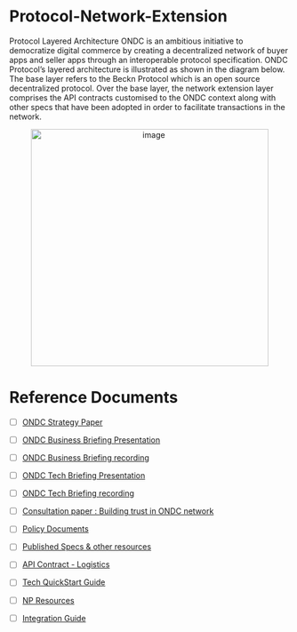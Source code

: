 # Protocol-Network-Extension

Protocol Layered Architecture
ONDC is an ambitious initiative to democratize digital commerce by creating a decentralized network of buyer apps and seller apps through an interoperable protocol specification. ONDC Protocol’s layered architecture is illustrated as shown in the diagram below. The base layer refers to the Beckn Protocol which is an open source decentralized protocol. Over the base layer, the network extension layer comprises the API contracts customised to the ONDC context along with other specs that have been adopted in order to facilitate transactions in the network.<br>
<p align='center'>
<img width="427" alt="image" src="https://user-images.githubusercontent.com/104499654/218309309-1667fb37-f58b-47b6-84f3-8882691471a1.png">
</p>

# Reference Documents

- [ ] [ONDC Strategy Paper](https://www.ondc.org/image/ONDCStrategyPaper.pdf)
- [ ] [ONDC Business Briefing Presentation](https://docs.google.com/presentation/d/1FJ8D_2pG9Ta4Siu3q84S4eGXZq1XyTED/edit#slide=id.g1151f945cbc_1_115)
- [ ] [ONDC Business Briefing recording](https://drive.google.com/file/d/1c1f5FS4aOTmhIHogHs-kTyal31p7kD9N/view)
- [ ] [ONDC Tech Briefing Presentation](https://docs.google.com/presentation/d/17mJ_zPjEYPagc5PZuw7FS3Ftcc-Gop4U6536wStRSag/edit#slide=id.g1204a6ff419_0_56)
- [ ] [ONDC Tech Briefing recording](https://drive.google.com/file/d/1WuHCc59C45LClpbiIPomPMuTeClRZw7h/view?usp=sharing)
- [ ] [Consultation paper : Building trust in ONDC network](https://ondc-static-website-media.s3.ap-south-1.amazonaws.com/res/daea2fs3n/image/upload/ondc-website/files/ONDC_Building_Trust_Consultation_Vf_utbodw/1664541553.pdf)
- [ ] [Policy Documents](https://drive.google.com/drive/u/2/folders/1vSvhvt5bRym7T-J4t2GB5onS0tfx4ljb)
- [ ] [Published Specs & other resources](https://drive.google.com/drive/u/0/folders/1um7COKAs2hahHJOEqFnan1B5EFXvpMty)
- [ ] [API Contract - Logistics](https://docs.google.com/document/d/1fefHfMoYIouN-QJTDJFFZm46dqHmFvwY-6ICoISJcUY/edit)
- [ ] [Tech QuickStart Guide](https://github.com/Open-network-for-digital-commerce/ONDC-Protocol-Specs/blob/master/protocol-specifications/docs/draft/Tech%20Quickstart%20Guide.md)
- [ ] [NP Resources](https://docs.google.com/spreadsheets/d/1U-JtpIwzl0_2GS1g_J6C2-0dEZneUNKcrGDrBy2YZNw/edit#gid=0)
- [ ] [Integration Guide](https://docs.google.com/presentation/d/1HPRXk3lVYKmyAFcApgukZuwHhIZ_VlqR/edit#slide=id.g158b58a8d20_0_78)






 
